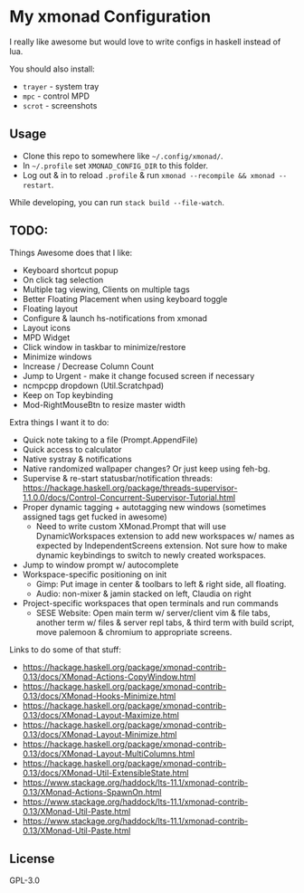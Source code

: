 # My xmonad Configuration

I really like awesome but would love to write configs in haskell instead of
lua.

You should also install:

* `trayer` - system tray
* `mpc` - control MPD
* `scrot` - screenshots


## Usage

* Clone this repo to somewhere like `~/.config/xmonad/`.
* In `~/.profile` set `XMONAD_CONFIG_DIR` to this folder.
* Log out & in to reload `.profile` & run `xmonad --recompile && xmonad --restart`.

While developing, you can run `stack build --file-watch`.


## TODO:

Things Awesome does that I like:

* Keyboard shortcut popup
* On click tag selection
* Multiple tag viewing, Clients on multiple tags
* Better Floating Placement when using keyboard toggle
* Floating layout
* Configure & launch hs-notifications from xmonad
* Layout icons
* MPD Widget
* Click window in taskbar to minimize/restore
* Minimize windows
* Increase / Decrease Column Count
* Jump to Urgent - make it change focused screen if necessary
* ncmpcpp dropdown  (Util.Scratchpad)
* Keep on Top keybinding
* Mod-RightMouseBtn to resize master width

Extra things I want it to do:

* Quick note taking to a file   (Prompt.AppendFile)
* Quick access to calculator
* Native systray & notifications
* Native randomized wallpaper changes? Or just keep using feh-bg.
* Supervise & re-start statusbar/notification threads:
    https://hackage.haskell.org/package/threads-supervisor-1.1.0.0/docs/Control-Concurrent-Supervisor-Tutorial.html
* Proper dynamic tagging + autotagging new windows
  (sometimes assigned tags get fucked in awesome)
    * Need to write custom XMonad.Prompt that will use DynamicWorkspaces
      extension to add new workspaces w/ names as expected by
      IndependentScreens extension. Not sure how to make dynamic keybindings to
      switch to newly created workspaces.
* Jump to window prompt w/ autocomplete
* Workspace-specific positioning on init
    * Gimp: Put image in center & toolbars to left & right side, all floating.
    * Audio: non-mixer & jamin stacked on left, Claudia on right
* Project-specific workspaces that open terminals and run commands
    * SESE Website: Open main term w/ server/client vim & file tabs, another
      term w/ files & server repl tabs, & third term with build script, move
      palemoon & chromium to appropriate screens.


Links to do some of that stuff:

* https://hackage.haskell.org/package/xmonad-contrib-0.13/docs/XMonad-Actions-CopyWindow.html
* https://hackage.haskell.org/package/xmonad-contrib-0.13/docs/XMonad-Hooks-Minimize.html
* https://hackage.haskell.org/package/xmonad-contrib-0.13/docs/XMonad-Layout-Maximize.html
* https://hackage.haskell.org/package/xmonad-contrib-0.13/docs/XMonad-Layout-Minimize.html
* https://hackage.haskell.org/package/xmonad-contrib-0.13/docs/XMonad-Layout-MultiColumns.html
* https://hackage.haskell.org/package/xmonad-contrib-0.13/docs/XMonad-Util-ExtensibleState.html
* https://www.stackage.org/haddock/lts-11.1/xmonad-contrib-0.13/XMonad-Actions-SpawnOn.html
* https://www.stackage.org/haddock/lts-11.1/xmonad-contrib-0.13/XMonad-Util-Paste.html
* https://www.stackage.org/haddock/lts-11.1/xmonad-contrib-0.13/XMonad-Util-Paste.html


## License

GPL-3.0
